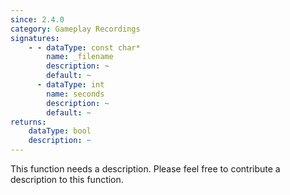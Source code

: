 ```yaml
---
since: 2.4.0
category: Gameplay Recordings
signatures:
    - - dataType: const char*
        name: _filename
        description: ~
        default: ~
      - dataType: int
        name: seconds
        description: ~
        default: ~
returns:
    dataType: bool
    description: ~
---
```


This function needs a description. Please feel free to contribute a description to this function.
